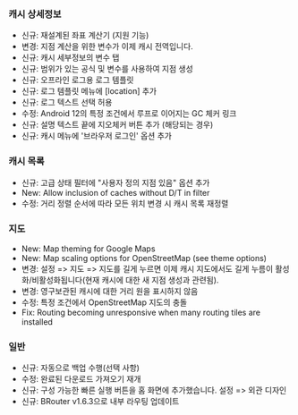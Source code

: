 ### 캐시 상세정보

- 신규: 재설계된 좌표 계산기 (지원 기능)
- 변경: 지점 계산을 위한 변수가 이제 캐시 전역입니다.
- 신규: 캐시 세부정보의 변수 탭
- 신규: 범위가 있는 공식 및 변수를 사용하여 지점 생성
- 신규: 오프라인 로그용 로그 템플릿
- 신규: 로그 템플릿 메뉴에 \[location\] 추가
- 신규: 로그 텍스트 선택 허용
- 수정: Android 12의 특정 조건에서 루프로 이어지는 GC 체커 링크
- 신규: 설명 텍스트 끝에 지오체커 버튼 추가 (해당되는 경우)
- 신규: 캐시 메뉴에 '브라우저 로그인' 옵션 추가

### 캐시 목록

- 신규: 고급 상태 필터에 "사용자 정의 지점 있음" 옵션 추가
- New: Allow inclusion of caches without D/T in filter
- 수정: 거리 정렬 순서에 따라 모든 위치 변경 시 캐시 목록 재정렬

### 지도

- New: Map theming for Google Maps
- New: Map scaling options for OpenStreetMap (see theme options)
- 변경: 설정 => 지도 => 지도를 길게 누르면 이제 캐시 지도에서도 길게 누름이 활성화/비활성화됩니다(현재 캐시에 대한 새 지점 생성과 관련됨).
- 변경: 영구보관된 캐시에 대한 거리 원을 표시하지 않음
- 수정: 특정 조건에서 OpenStreetMap 지도의 충돌
- Fix: Routing becoming unresponsive when many routing tiles are installed

### 일반

- 신규: 자동으로 백업 수행(선택 사항)
- 수정: 완료된 다운로드 가져오기 재개
- 신규: 구성 가능한 빠른 실행 버튼을 홈 화면에 추가했습니다. 설정 => 외관 디자인
- 신규: BRouter v1.6.3으로 내부 라우팅 업데이트
